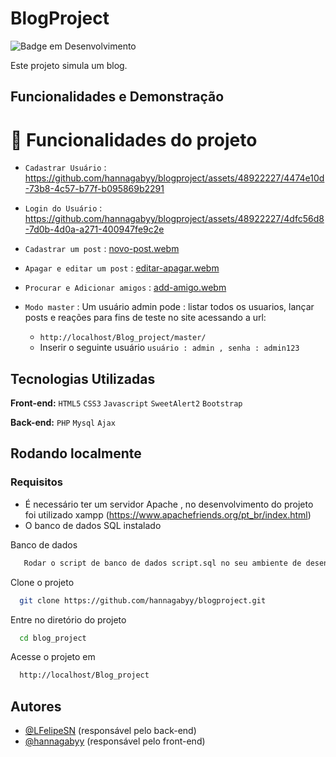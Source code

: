 
# BlogProject
![Badge em Desenvolvimento](http://img.shields.io/static/v1?label=STATUS&message=%20CONCLUIDO&color=GREEN&style=for-the-badge)

Este projeto simula um blog.

## Funcionalidades e Demonstração
# 🔨 Funcionalidades do projeto
- `Cadastrar Usuário` : 
https://github.com/hannagabyy/blogproject/assets/48922227/4474e10d-73b8-4c57-b77f-b095869b2291

- `Login do Usuário` : 
https://github.com/hannagabyy/blogproject/assets/48922227/4dfc56d8-7d0b-4d0a-a271-400947fe9c2e

- `Cadastrar um post` : 
[novo-post.webm](https://github.com/hannagabyy/blogproject/assets/48922227/1204cc4f-410c-4a0b-aae2-7c04aab5e0ef)

- `Apagar e editar um post` : 
[editar-apagar.webm](https://github.com/hannagabyy/blogproject/assets/48922227/7ad51e1b-c2f4-42dd-ad09-de783714194d)

- `Procurar e Adicionar amigos` : 
[add-amigo.webm](https://github.com/hannagabyy/blogproject/assets/48922227/fc385e22-93cf-40cc-8835-3bc80df0f9a2)

- `Modo master` : Um usuário admin pode : listar todos os usuarios, lançar posts e reações para fins de teste no site  acessando a url:
    - `http://localhost/Blog_project/master/`
    - Inserir o seguinte usuário  `usuário : admin , senha : admin123`

## Tecnologias Utilizadas
**Front-end:** ``HTML5`` ``CSS3``  ``Javascript`` ``SweetAlert2`` ``Bootstrap``

**Back-end:** ``PHP`` ``Mysql`` ``Ajax``


## Rodando localmente
### Requisitos
- É necessário ter um servidor Apache , no desenvolvimento do projeto foi utilizado xampp (https://www.apachefriends.org/pt_br/index.html)
- O banco de dados SQL instalado

Banco de dados

```bash
   Rodar o script de banco de dados script.sql no seu ambiente de desenvolvimento SQL
```
Clone o projeto

```bash
  git clone https://github.com/hannagabyy/blogproject.git
```

Entre no diretório do projeto

```bash
  cd blog_project
```

Acesse o projeto em

```bash
  http://localhost/Blog_project
```

## Autores
- [@LFelipeSN](https://www.github.com/LFelipeSN) (responsável pelo back-end)
- [@hannagabyy](https://www.github.com/hannagabyy) (responsável pelo front-end)
